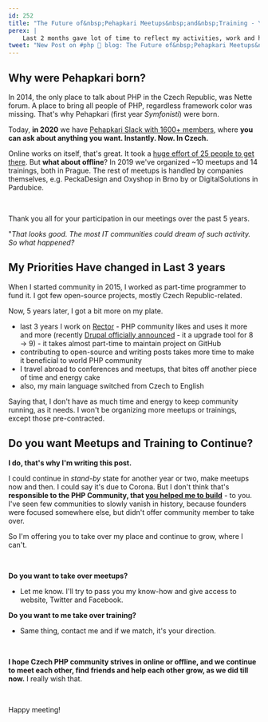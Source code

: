```yaml
---
id: 252
title: "The Future of&nbsp;Pehapkari Meetups&nbsp;and&nbsp;Training - You"
perex: |
    Last 2 months gave lot of time to reflect my activities, work and hobbies. One of the topic I think about a lot is our Czech PHP Community - [Pehapkari](https://pehapkari.cz/). I felt like last year I'm not giving it as much energy as before. But why?
tweet: "New Post on #php 🐘 blog: The Future of&nbsp;Pehapkari Meetups&nbsp;and&nbsp;Training - You"
---
```


## Why were Pehapkari born?

In 2014, the only place to talk about PHP in the Czech Republic, was Nette forum. A place to bring all people of PHP, regardless framework color was missing. That's why Pehapkari (first year *Symfonisti*) were born.

Today, **in 2020** we have [Pehapkari Slack with 1600+ members](http://pehapkari.slack.com/), where **you can ask about anything you want. Instantly. Now. In Czech.**

Online works on itself, that's great. It took a [huge effort of 25 people  to get there](https://pehapkari.cz/blog/2016/03/03/kolik-lidi-je-potreba-k-vytvoreni-jedne-komunity). But **what about offline**? In 2019 we've organized ~10 meetups and 14 trainings, both in Prague. The rest of meetups is handled by companies themselves, e.g. PeckaDesign and Oxyshop in Brno by or DigitalSolutions in Pardubice.

<br>

Thank you all for your participation in our meetings over the past 5 years.

"*That looks good. The most IT communities could dream of such activity. So what happened?*

## My Priorities Have changed in Last 3 years

When I started community in 2015, I worked as part-time programmer to fund it. I got few open-source projects, mostly Czech Republic-related.

Now, 5 years later, I got a bit more on my plate.

- last 3 years I work on [Rector](https://github.com/rectorphp/rector) - PHP community likes and uses it more and more (recently [Drupal officially announced](https://www.drupal.org/blog/accelerating-drupal-9-module-and-theme-readiness-with-automated-patches) - it a upgrade tool for 8 → 9) - it takes almost part-time to maintain project on GitHub
- contributing to open-source and writing posts takes more time to make it beneficial to world PHP community
- I travel abroad to conferences and meetups, that bites off another piece of time and energy cake
- also, my main language switched from Czech to English

Saying that, I don't have as much time and energy to keep community running, as it needs. I won't be organizing more meetups or trainings, except those pre-contracted.

## Do you want Meetups and Training to Continue?

**I do, that's why I'm writing this post.**

I could continue in *stand-by* state for another year or two, make meetups now and then. I could say it's due to Corona. But I don't think that's **responsible to the PHP Community, that [you helped me to build](https://pehapkari.cz/blog/2016/03/03/kolik-lidi-je-potreba-k-vytvoreni-jedne-komunity)** - to you. I've seen few communities to slowly vanish in history, because founders were focused somewhere else, but didn't offer community member to take over.

So I'm offering you to take over my place and continue to grow, where I can't.

<br>

**Do you want to take over meetups?**

- Let me know. I'll try to pass you my know-how and give access to website, Twitter and Facebook.

**Do you want to me take over training?**

- Same thing, contact me and if we match, it's your direction.

<br>

**I hope Czech PHP community strives in online or offline, and we continue to meet each other, find friends and help each other grow, as we did till now.** I really wish that.

<br>

Happy meeting!

